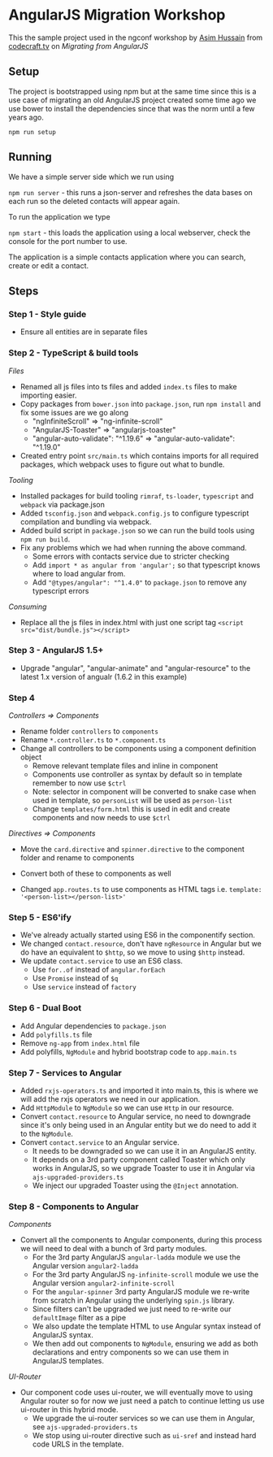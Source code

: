 # AngularJS Migration Workshop

This the sample project used in the ngconf workshop by [Asim Hussain](http://twitter.com/jawache) from [codecraft.tv](codecraft.tv) on _Migrating from AngularJS_

## Setup

The project is bootstrapped using npm but at the same time since this is a use case of migrating an old AngularJS project created some time ago we use bower to install the dependencies since that was the norm until a few years ago.

`npm run setup`

## Running

We have a simple server side which we run using 

`npm run server` - this runs a json-server and refreshes the data bases on each run so the deleted contacts will appear again.

To run the application we type

`npm start` - this loads the application using a local webserver, check the console for the port number to use.

The application is a simple contacts application where you can search, create or edit a contact.

## Steps

### Step 1 - Style guide

- Ensure all entities are in separate files

### Step 2 - TypeScript & build tools

*Files*
- Renamed all js files into ts files and added `index.ts` files to make importing easier.
- Copy packages from `bower.json` into `package.json`, run `npm install` and fix some issues are we go along
    - "ngInfiniteScroll" => "ng-infinite-scroll"
    - "AngularJS-Toaster" => "angularjs-toaster"
    - "angular-auto-validate": "^1.19.6" => "angular-auto-validate": "^1.19.0"
- Created entry point `src/main.ts` which contains imports for all required packages, which webpack uses to figure out what to bundle.

*Tooling*
- Installed packages for build tooling `rimraf`, `ts-loader`, `typescript`  and `webpack` via package.json
- Added `tsconfig.json` and `webpack.config.js` to configure typescript compilation and bundling via webpack.
- Added build script in `package.json` so we can run the build tools using `npm run build`. 
- Fix any problems which we had when running the above command.
    - Some errors with contacts service due to stricter checking 
    - Add `import * as angular from 'angular';` so that typescript knows where to load angular from.
    - Add `"@types/angular": "^1.4.0"` to `package.json` to remove any typescript errors

*Consuming*
- Replace all the js files in index.html with just one script tag `<script src="dist/bundle.js"></script>`

### Step 3 - AngularJS 1.5+

- Upgrade "angular", "angular-animate" and "angular-resource" to the latest 1.x version of angualr (1.6.2 in this example)

### Step 4

*Controllers => Components*
- Rename folder `controllers` to `components`
- Rename `*.controller.ts` to `*.component.ts`
- Change all controllers to be components using a component definition object
    - Remove relevant template files and inline in component
    - Components use controller as syntax by default so in template remember to now use `$ctrl`
    - Note: selector in component will be converted to snake case when used in template, so `personList` will be used as `person-list`
    - Change `templates/form.html` this is used in edit and create components and now needs to use `$ctrl`

*Directives => Components*
- Move the `card.directive` and `spinner.directive` to the component folder and rename to components
- Convert both of these to components as well
    
- Changed `app.routes.ts` to use components as HTML tags i.e. `template: '<person-list></person-list>'`    

### Step 5 - ES6'ify

- We've already actually started using ES6 in the componentify section.
- We changed `contact.resource`, don't have `ngResource` in Angular but we do have an equivalent to `$http`, so we move to using `$http` instead.
- We update `contact.service` to use an ES6 class.
    - Use `for..of` instead of `angular.forEach`
    - Use `Promise` instead of `$q`
    - Use `service` instead of `factory`
    
    
### Step 6 - Dual Boot
    
- Add Angular dependencies to `package.json`
- Add `polyfills.ts` file
- Remove `ng-app` from `index.html` file
- Add polyfills, `NgModule` and hybrid bootstrap code to `app.main.ts`

### Step 7 - Services to Angular

- Added `rxjs-operators.ts` and imported it into main.ts, this is where we will add the rxjs operators we need in our application.
- Add `HttpModule` to `NgModule` so we can use `Http` in our resource.
- Convert `contact.resource` to Angular service, no need to downgrade since it's only being used in an Angular entity but we do need to add it to the `NgModule`. 
- Convert `contact.service` to an Angular service.
    - It needs to be downgraded so we can use it in an AngularJS entity.
    - It depends on a 3rd party component called Toaster which only works in AngularJS, so we upgrade Toaster to use it in Angular via `ajs-upgraded-providers.ts`
    - We inject our upgraded Toaster using the `@Inject` annotation.

### Step 8 - Components to Angular
*Components*
- Convert all the components to Angular components, during this process we will need to deal with a bunch of 3rd party modules.
    - For the 3rd party AngularJS `angular-ladda` module we use the Angular version `angular2-ladda`
    - For the 3rd party AngularJS `ng-infinite-scroll` module we use the Angular version `angular2-infinite-scroll`
    - For the `angular-spinner` 3rd party AngularJS module we re-write from scratch in Angular using the underlying `spin.js` library.
    - Since filters can't be upgraded we just need to re-write our `defaultImage` filter as a pipe
    - We also update the template HTML to use Angular syntax instead of AngularJS syntax.
    - We then add out components to `NgModule`, ensuring we add as both declarations and entry components so we can use them in AngularJS templates.
    

*UI-Router*
- Our component code uses ui-router, we will eventually move to using Angular router so for now we just need a patch to continue letting us use ui-router in this hybrid mode.
    - We upgrade the ui-router services so we can use them in Angular, see `ajs-upgraded-providers.ts`
    - We stop using ui-router directive such as `ui-sref` and instead hard code URLS in the template.

